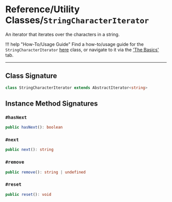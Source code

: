 # Reference/Utility Classes/`StringCharacterIterator`

An iterator that iterates over the characters in a string.

!!! help "How-To/Usage Guide"
    Find a how-to/usage guide for the `StringCharacterIterator`
    [here](/iter-over/basics/utility-classes/string-character-iterator/) class, or navigate to it via the
    ['The Basics'](/iter-over/basics/) tab.

---

## Class Signature

```typescript
class StringCharacterIterator extends AbstractIterator<string>
```

## Instance Method Signatures

### `#hasNext`

```typescript
public hasNext(): boolean
```

### `#next`

```typescript
public next(): string
```

### `#remove`

```typescript
public remove(): string | undefined
```

### `#reset`

```typescript
public reset(): void
```

